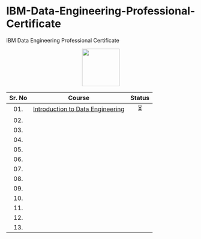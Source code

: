 # IBM-Data-Engineering-Professional-Certificate
IBM Data Engineering Professional Certificate


<div align="center">
<img height="100" src="https://user-images.githubusercontent.com/67054356/132362689-31859a26-5d52-4eff-a4c4-ee6a8fd2f16c.png">  

| Sr. No | Course                                                               |Status|
|:------:|----------------------------------------------------------------------------|:--:|
| 01.     | [Introduction to Data Engineering]()|⏳|
| 02.     | []()|| 
| 03.     | []()||
| 04.     | []()||
| 05.     | []()|| 
| 06.     | []()||
| 07.     | []()||
| 08.     | []()||
| 09.     | []()||
| 10.     | []()||
| 11.     | []()||
| 12.     | []()||
| 13.     | []()||

</div>
